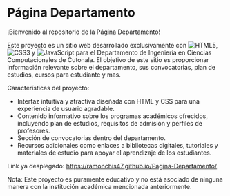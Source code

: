 # Página Departamento
¡Bienvenido al repositorio de la Página Departamento!

Este proyecto es un sitio web desarrollado exclusivamente con ![HTML5](https://img.shields.io/badge/html5-%23E34F26.svg?style=for-the-badge&logo=html5&logoColor=white), ![CSS3](https://img.shields.io/badge/css3-%231572B6.svg?style=for-the-badge&logo=css3&logoColor=white) y ![JavaScript](https://img.shields.io/badge/javascript-%23323330.svg?style=for-the-badge&logo=javascript&logoColor=%23F7DF1E) para el Departamento de Ingeniería en Ciencias Computacionales de Cutonala. 
El objetivo de este sitio es proporcionar información relevante sobre el departamento, sus convocatorias, plan de estudios, cursos para estudiante y mas.

Características del proyecto:

- Interfaz intuitiva y atractiva diseñada con HTML y CSS para una experiencia de usuario agradable.
- Contenido informativo sobre los programas académicos ofrecidos, incluyendo plan de estudios, requisitos de admisión y perfiles de profesores.
- Sección de convocatorias dentro del departamento.
- Recursos adicionales como enlaces a bibliotecas digitales, tutoriales y materiales de estudio para apoyar el aprendizaje de los estudiantes.

Link ya desplegado: https://ramonchis47.github.io/Pagina-Departamento/

Nota: Este proyecto es puramente educativo y no está asociado de ninguna manera con la institución académica mencionada anteriormente.
